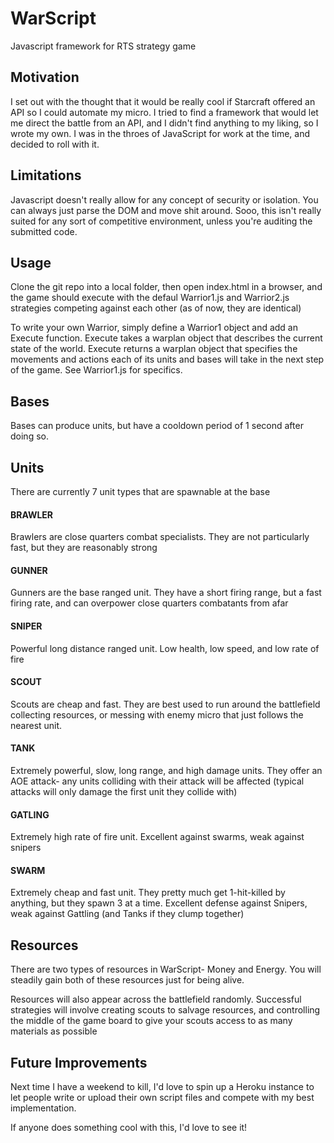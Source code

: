 # WarScript
Javascript framework for RTS strategy game

## Motivation
I set out with the thought that it would be really cool if Starcraft offered an API so I could automate my micro.  I tried to find a framework that would let me direct the battle from an API, and I didn't find anything to my liking, so I wrote my own.  I was in the throes of JavaScript for work at the time, and decided to roll with it.

## Limitations
Javascript doesn't really allow for any concept of security or isolation.  You can always just parse the DOM and move shit around.  Sooo, this isn't really suited for any sort of competitive environment, unless you're auditing the submitted code.

## Usage
Clone the git repo into a local folder, then open index.html in a browser, and the game should execute with the defaul Warrior1.js and Warrior2.js strategies competing against each other (as of now, they are identical)

To write your own Warrior, simply define a Warrior1 object and add an Execute function.  Execute takes a warplan object that describes the current state of the world.  Execute returns a warplan object that specifies the movements and actions each of its units and bases will take in the next step of the game.  See Warrior1.js for specifics.

## Bases
Bases can produce units, but have a cooldown period of 1 second after doing so.

## Units
There are currently 7 unit types that are spawnable at the base

#### BRAWLER
Brawlers are close quarters combat specialists.  They are not particularly fast, but they are reasonably strong

#### GUNNER
Gunners are the base ranged unit.  They have a short firing range, but a fast firing rate, and can overpower close quarters combatants from afar

#### SNIPER
Powerful long distance ranged unit.  Low health, low speed, and low rate of fire

#### SCOUT
Scouts are cheap and fast.  They are best used to run around the battlefield collecting resources, or messing with enemy micro that just follows the nearest unit.

#### TANK
Extremely powerful, slow, long range, and high damage units.  They offer an AOE attack- any units colliding with their attack will be affected (typical attacks will only damage the first unit they collide with)

#### GATLING
Extremely high rate of fire unit.  Excellent against swarms, weak against snipers

#### SWARM
Extremely cheap and fast unit.  They pretty much get 1-hit-killed by anything, but they spawn 3 at a time.  Excellent defense against Snipers, weak against Gattling (and Tanks if they clump together)

## Resources
There are two types of resources in WarScript- Money and Energy.  You will steadily gain both of these resources just for being alive.

Resources will also appear across the battlefield randomly.  Successful strategies will involve creating scouts to salvage resources, and controlling the middle of the game board to give your scouts access to as many materials as possible

## Future Improvements
Next time I have a weekend to kill, I'd love to spin up a Heroku instance to let people write or upload their own script files and compete with my best implementation.

If anyone does something cool with this, I'd love to see it!
